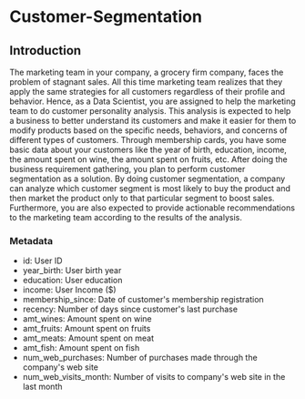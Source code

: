 # Customer-Segmentation

## Introduction
The marketing team in your company, a grocery firm company, faces the problem of stagnant sales. All this time marketing team realizes that they apply the same strategies for all customers regardless of their profile and behavior. Hence, as a Data Scientist, you are assigned to help the marketing team to do customer personality analysis. This analysis is expected to help a business to better understand its customers and make it easier for them to modify products based on the specific needs, behaviors, and concerns of different types of customers. Through membership cards, you have some basic data about your customers like the year of birth, education, income, the amount spent on wine, the amount spent on fruits, etc. 
After doing the business requirement gathering, you plan to perform customer segmentation as a solution. By doing customer segmentation, a company can analyze which customer segment is most likely to buy the product and then market the product only to that particular segment to boost sales. Furthermore, you are also expected to provide actionable recommendations to the marketing team according to the results of the analysis.

### Metadata
- id: User ID
- year_birth: User birth year
- education: User education
- income: User Income ($)
- membership_since: Date of customer's membership registration
- recency: Number of days since customer's last purchase
- amt_wines: Amount spent on wine
- amt_fruits: Amount spent on fruits
- amt_meats: Amount spent on meat
- amt_fish: Amount spent on fish
- num_web_purchases: Number of purchases made through the company's web site
- num_web_visits_month: Number of visits to company's web site in the last month

